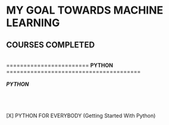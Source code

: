 # MY GOAL TOWARDS MACHINE LEARNING

## COURSES COMPLETED
\
======================== **PYTHON** =======================================
\
\
***PYTHON***
\
\
\
\
\
[X] PYTHON FOR EVERYBODY (Getting Started With Python)
